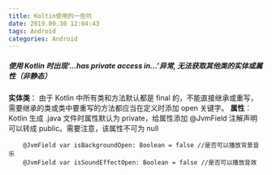 ```yaml
---
title: Koltin使用的一些坑
date: 2019.09.30 12:04:43
tags: Android
categories: Android
---
```



##### 使用 Kotlin 时出现‘...has private access in...’异常, 无法获取其他类的实体或属性（非静态）
**实体类**：
      由于 Kotlin 中所有类和方法默认都是 final 的，不能直接继承或重写，需要继承的类或类中要重写的方法都应当在定义时添加 open 关键字。
**属性**：
Kotlin 生成 .java 文件时属性默认为 private，给属性添加 @JvmField 注解声明可以转成 public。需要注意，该属性不可为 null

```
    @JvmField var isBackgroundOpen: Boolean = false //是否可以播放背景音乐
    @JvmField var isSoundEffectOpen: Boolean = false //是否可以播放音效
```
